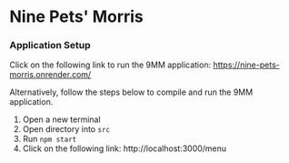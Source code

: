 # Nine Pets' Morris

### Application Setup
Click on the following link to run the 9MM application:
https://nine-pets-morris.onrender.com/

Alternatively, follow the steps below to compile and run the 9MM application.
1. Open a new terminal
2. Open directory into `src`
3. Run `npm start`
4. Click on the following link: http://localhost:3000/menu
